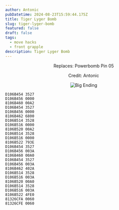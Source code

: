```yaml
---
author: Antonic
pubDatetime: 2024-08-23T15:59:44.175Z
title: Tiger Lyger Bomb
slug: tiger-lyger-bomb
featured: false
draft: false
tags:
  - move hacks
  - front grapple
description: Tiger Lyger Bomb
---
```

<center>
Replaces: Powerbomb Pin 05 <p>
Credit: Antonic

![Big Ending](@assets/images/gifs/tiger-lyger-bomb.gif)
</center>

```text
D106B454 3527
D106B456 0000
8106B460 00A2
D106B454 3527
D106B456 0000
8106B462 6800
D106B514 3528
D106B516 0000
8106B520 00A2
D106B514 3528
D106B516 0000
8106B522 793E
D106B454 3527
D106B456 003A
8106B460 00A0
D106B454 3527
D106B456 003A
8106B462 402A
D106B514 3528
D106B516 003A
8106B520 00A0
D106B514 3528
D106B516 003A
8106B522 4FE0
81326CFA 0060
81326CFE 0060
```
